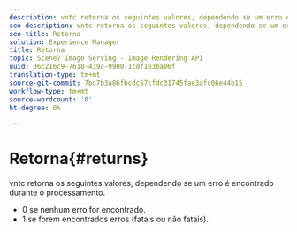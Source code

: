 ```yaml
---
description: vntc retorna os seguintes valores, dependendo se um erro é encontrado durante o processamento.
seo-description: vntc retorna os seguintes valores, dependendo se um erro é encontrado durante o processamento.
seo-title: Retorna
solution: Experience Manager
title: Retorna
topic: Scene7 Image Serving - Image Rendering API
uuid: 06c216c9-7618-439c-9900-1cdf1b3ba06f
translation-type: tm+mt
source-git-commit: 7bc7b3a86fbcdc57cfdc31745fae3afc06e44b15
workflow-type: tm+mt
source-wordcount: '0'
ht-degree: 0%

---
```



# Retorna{#returns}

vntc retorna os seguintes valores, dependendo se um erro é encontrado durante o processamento.

* 0 se nenhum erro for encontrado.
* 1 se forem encontrados erros (fatais ou não fatais).

